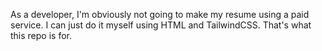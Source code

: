 As a developer, I'm obviously not going to make my resume using a paid service. I can just do it myself using HTML and TailwindCSS. 
That's what this repo is for.
